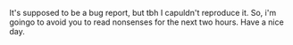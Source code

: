 It's supposed to be a bug report, but tbh I capuldn't reproduce it.
So, i'm goingo to avoid you to read nonsenses for the next two hours. 
Have a nice day.
